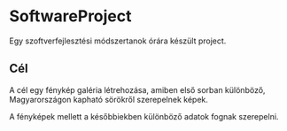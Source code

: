 # SoftwareProject
Egy szoftverfejlesztési módszertanok órára készült project.

## Cél 
A cél egy fénykép galéria létrehozása, amiben első sorban különböző, Magyarországon kapható
sörökről szerepelnek képek.

A fényképek mellett a későbbiekben különböző adatok fognak szerepelni.